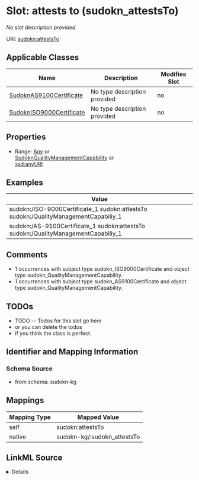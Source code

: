 

# Slot: attests to (sudokn_attestsTo)


_No slot description provided_





URI: [sudokn:attestsTo](http://asu.edu/semantics/SUDOKN/attestsTo)



<!-- no inheritance hierarchy -->





## Applicable Classes

| Name | Description | Modifies Slot |
| --- | --- | --- |
| [SudoknAS9100Certificate](../classes/SudoknAS9100Certificate.md) | No type description provided |  no  |
| [SudoknISO9000Certificate](../classes/SudoknISO9000Certificate.md) | No type description provided |  no  |







## Properties

* Range: [Any](../classes/Any.md)&nbsp;or&nbsp;<br />[SudoknQualityManagementCapability](../classes/SudoknQualityManagementCapability.md)&nbsp;or&nbsp;<br />[xsd:anyURI](http://www.w3.org/2001/XMLSchema#anyURI)






## Examples

| Value |
| --- |
| sudokn:/ISO-9000Certificate_1 sudokn:attestsTo sudokn:/QualityManagementCapabiliy_1 |
| sudokn:/AS-9100Certificate_1 sudokn:attestsTo sudokn:/QualityManagementCapabiliy_1 |

## Comments

* 1 occurrences with subject type sudokn_ISO9000Certificate and object type sudokn_QualityManagementCapability.
* 1 occurrences with subject type sudokn_AS9100Certificate and object type sudokn_QualityManagementCapability.

## TODOs

* TODO -- Todos for this slot go here
* or you can delete the todos
* if you think the class is perfect.

## Identifier and Mapping Information







### Schema Source


* from schema: sudokn-kg




## Mappings

| Mapping Type | Mapped Value |
| ---  | ---  |
| self | sudokn:attestsTo |
| native | sudokn-kg/:sudokn_attestsTo |




## LinkML Source

<details>
```yaml
name: sudokn_attestsTo
description: No slot description provided
title: attests to
todos:
- TODO -- Todos for this slot go here
- or you can delete the todos
- if you think the class is perfect.
comments:
- 1 occurrences with subject type sudokn_ISO9000Certificate and object type sudokn_QualityManagementCapability.
- 1 occurrences with subject type sudokn_AS9100Certificate and object type sudokn_QualityManagementCapability.
examples:
- value: sudokn:/ISO-9000Certificate_1 sudokn:attestsTo sudokn:/QualityManagementCapabiliy_1
- value: sudokn:/AS-9100Certificate_1 sudokn:attestsTo sudokn:/QualityManagementCapabiliy_1
from_schema: sudokn-kg
rank: 1000
domain: sudokn_Certificate
slot_uri: sudokn:attestsTo
alias: sudokn_attestsTo
domain_of:
- sudokn_AS9100Certificate
- sudokn_ISO9000Certificate
range: Any
any_of:
- range: sudokn_QualityManagementCapability
- range: uri

```
</details>